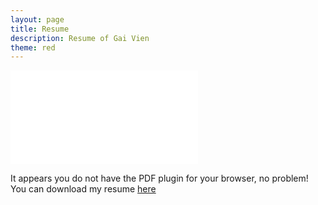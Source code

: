 ```yaml
---
layout: page
title: Resume
description: Resume of Gai Vien
theme: red
---
```


<object data="/resume/resume-gai-09212015.pdf" type="application/pdf" style="height:100vh; width: 100%;">
    <embed src="/resume/resume-gai-09212015.pdf" type="application/pdf" />
    <p>It appears you do not have the PDF plugin for your browser, no problem! You can download my resume <a href="{{ site.url }}/resume/resume-gai-09212015.pdf" download>here</a></p>
</object>